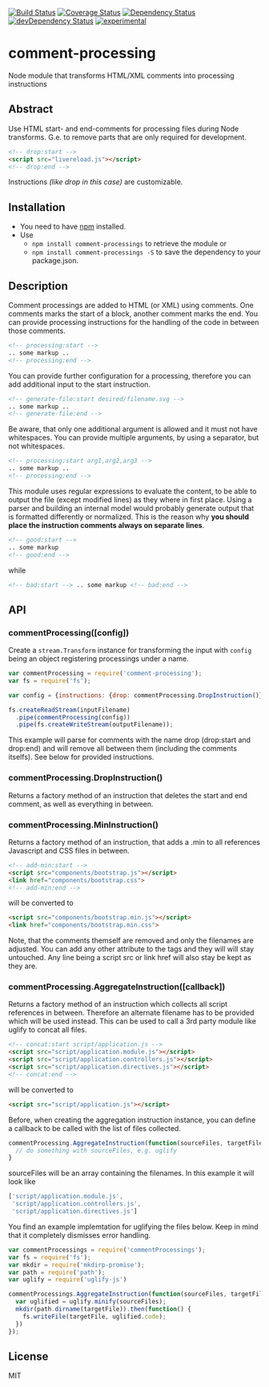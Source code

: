[![Build Status](https://travis-ci.org/pmentz/comment-processing.svg?branch=master)](https://travis-ci.org/pmentz/comment-processing) [![Coverage Status](https://coveralls.io/repos/pmentz/comment-processing/badge.svg?service=github&branch=master)](https://coveralls.io/github/pmentz/comment-processing?branch=master) [![Dependency Status](https://david-dm.org/pmentz/comment-processing.svg)](https://david-dm.org/pmentz/comment-processing) [![devDependency Status](https://david-dm.org/pmentz/comment-processing/dev-status.svg)](https://david-dm.org/pmentz/comment-processing#info=devDependencies) [![experimental][experimental-img]][stability-url]

# comment-processing
Node module that transforms HTML/XML comments into processing instructions

## Abstract

Use HTML start- and end-comments for processing files during Node transforms. G.e. to remove parts that are only
required for development.

```html
<!-- drop:start -->
<script src="livereload.js"></script>
<!-- drop:end -->
```

Instructions *(like drop in this case)* are customizable.

## Installation

* You need to have [npm][npm] installed.  
* Use 
    * `npm install comment-processings` to retrieve the module or 
    * `npm install comment-processings -S` to save the dependency to your package.json.

## Description

Comment processings are added to HTML (or XML) using comments. One comments marks the start of a block, another comment
marks the end. You can provide processing instructions for the handling of the code in between those comments.

```html
<!-- processing:start -->
.. some markup ..
<!-- processing:end -->
```

You can provide further configuration for a processing, therefore you can add additional input to the start instruction.

```html
<!-- generate-file:start desired/filename.svg -->
.. some markup ..
<!-- generate-file:end -->
```

Be aware, that only one additional argument is allowed and it must not have whitespaces. You can provide multiple 
arguments, by using a separator, but not whitespaces.

```html
<!-- processing:start arg1,arg2,arg3 -->
.. some markup ..
<!-- processing:end -->
```

This module uses regular expressions to evaluate the content, to be able to output the file (except modified lines) as 
they where in first place. Using a parser and building an internal model would probably generate output that is
formatted differently or normalized. This is the reason why **you should place the instruction comments always on 
separate lines**.

```html
<!-- good:start -->
.. some markup
<!-- good:end -->
```

while

```html
<!-- bad:start --> .. some markup <!-- bad:end -->
```

## API

### commentProcessing([config])

Create a `stream.Transform` instance for transforming the input with `config` being an object registering processings
under a name.

```javascript
var commentProcessing = require('comment-processing');
var fs = require('fs');

var config = {instructions: {drop: commentProcessing.DropInstruction()}};

fs.createReadStream(inputFilename)
  .pipe(commentProcessing(config))
  .pipe(fs.createWriteStream(outputFilename));
```

This example will parse for comments with the name drop (drop:start and drop:end) and will remove all between them
(including the comments itselfs). See below for provided instructions.

### commentProcessing.DropInstruction()

Returns a factory method of an instruction that deletes the start and end comment, as well as everything in between.

### commentProcessing.MinInstruction()

Returns a factory method of an instruction, that adds a .min to all references Javascript and CSS files in between.

```html
<!-- add-min:start -->
<script src="components/bootstrap.js"></script>
<link href="components/bootstrap.css">
<!-- add-min:end -->
```

will be converted to 

```html
<script src="components/bootstrap.min.js"></script>
<link href="components/bootstrap.min.css">
```

Note, that the comments themself are removed and only the filenames are adjusted. You can add any other attribute to the
tags and they will will stay untouched. Any line being a script src or link href will also stay be kept as they are.

### commentProcessing.AggregateInstruction([callback])

Returns a factory method of an instruction which collects all script references in between. Therefore an alternate
filename has to be provided which will be used instead. This can be used to call a 3rd party module like uglify to
concat all files.

```html
<!-- concat:start script/application.js -->
<script src="script/application.module.js"></script>
<script src="script/application.controllers.js"></script>
<script src="script/application.directives.js"></script>
<!-- concat:end -->
```

will be converted to

```html
<script src="script/application.js"></script>
```

Before, when creating the aggregation instruction instance, you can define a callback to be called with the list of
files collected.

```javascript
commentProcessing.AggregateInstruction(function(sourceFiles, targetFile) {
  // do something with sourceFiles, e.g. uglify
}
```

sourceFiles will be an array containing the filenames. In this example it will look like

```javascript
['script/application.module.js',
 'script/application.controllers.js',
 'script/application.directives.js']
 ```

You find an example implemtation for uglifying the files below. Keep in mind that it completely dismisses error
handling.

```javascript
var commentProcessings = require('commentProcessings');
var fs = require('fs');
var mkdir = require('mkdirp-promise');
var path = require('path');
var uglify = require('uglify-js')

commentProcessings.AggregateInstruction(function(sourceFiles, targetFile) {
  var uglified = uglify.minify(sourceFiles);
  mkdir(path.dirname(targetFile)).then(function() {
    fs.writeFile(targetFile, uglified.code);
  })
});
```

## License

MIT

[npm]:http://npmjs.org/

[experimental-img]: https://img.shields.io/badge/stability-1%20--%20experimental-orange.svg?style=flat-round
[stability-url]: https://iojs.org/api/documentation.html#documentation_stability_index